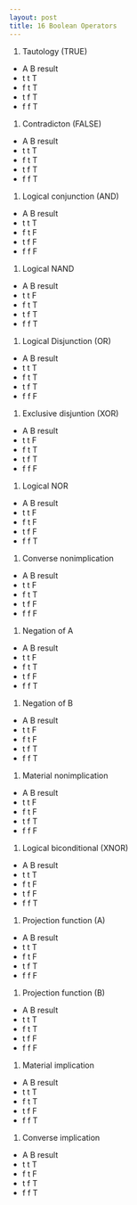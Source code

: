 ```yaml
---
layout: post
title: 16 Boolean Operators
---
```


1. Tautology (TRUE)
* A B result
* t t T
* f t T
* t f T
* f f T

1. Contradicton (FALSE)
* A B result
* t t T
* f t T
* t f T
* f f T

1. Logical conjunction (AND)
* A B result
* t t T
* f t F
* t f F
* f f F

1. Logical NAND
* A B result
* t t F
* f t T
* t f T
* f f T

1. Logical Disjunction (OR)
* A B result
* t t T
* f t T
* t f T
* f f F

1. Exclusive disjuntion (XOR)
* A B result
* t t F
* f t T
* t f T
* f f F

1. Logical NOR
* A B result
* t t F
* f t F
* t f F
* f f T

1. Converse nonimplication
* A B result
* t t F
* f t T
* t f F
* f f F

1. Negation of A
* A B result
* t t F
* f t T
* t f F
* f f T

1. Negation of B
* A B result
* t t F
* f t F
* t f T
* f f T

1. Material nonimplication
* A B result
* t t F
* f t F
* t f T
* f f F

1. Logical biconditional (XNOR)
* A B result
* t t T
* f t F
* t f F
* f f T 

1. Projection function (A)
* A B result
* t t T
* f t F
* t f T
* f f F

1. Projection function (B)
* A B result
* t t T
* f t T
* t f F
* f f F

1. Material implication
* A B result
* t t T
* f t T
* t f F
* f f T

1. Converse implication
* A B result
* t t T
* f t F
* t f T
* f f T


